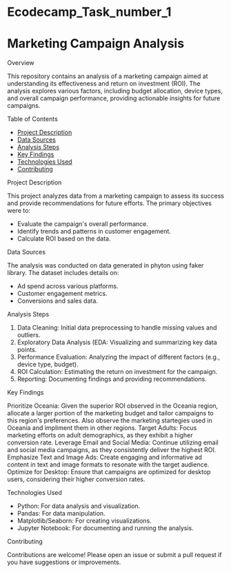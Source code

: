 # Ecodecamp_Task_number_1
 




# Marketing Campaign Analysis

 Overview

This repository contains an analysis of a marketing campaign aimed at understanding its effectiveness and return on investment (ROI). The analysis explores various factors, including budget allocation, device types, and overall campaign performance, providing actionable insights for future campaigns.

Table of Contents
- [Project Description](#project-description)
- [Data Sources](#data-sources)
- [Analysis Steps](#analysis-steps)
- [Key Findings](#key-findings)
- [Technologies Used](#technologies-used)
- [Contributing](#contributing)
  

Project Description

This project analyzes data from a marketing campaign to assess its success and provide recommendations for future efforts. The primary objectives were to:
- Evaluate the campaign's overall performance.
- Identify trends and patterns in customer engagement.
- Calculate ROI based on the data.

Data Sources

The analysis was conducted on data generated in phyton using faker library. The dataset includes details on:
- Ad spend across various platforms.
- Customer engagement metrics.
- Conversions and sales data.

Analysis Steps

1. Data Cleaning: Initial data preprocessing to handle missing values and outliers.
2. Exploratory Data Analysis (EDA: Visualizing and summarizing key data points.
3. Performance Evaluation: Analyzing the impact of different factors (e.g., device type, budget).
4. ROI Calculation: Estimating the return on investment for the campaign.
5. Reporting: Documenting findings and providing recommendations.

Key Findings

Prioritize Oceania: Given the superior ROI observed in the Oceania region, allocate a larger portion of the marketing budget and tailor campaigns to this region's preferences. Also observe the marketing startegies used in Oceania and impliment them in other regions.
Target Adults: Focus marketing efforts on adult demographics, as they exhibit a higher conversion rate.
Leverage Email and Social Media: Continue utilizing email and social media campaigns, as they consistently deliver the highest ROI.
Emphasize Text and Image Ads: Create engaging and informative ad content in text and image formats to resonate with the target audience.
Optimize for Desktop: Ensure that campaigns are optimized for desktop users, considering their higher conversion rates.

 Technologies Used

- Python: For data analysis and visualization.
- Pandas: For data manipulation.
- Matplotlib/Seaborn: For creating visualizations.
- Jupyter Notebook: For documenting and running the analysis.

Contributing

Contributions are welcome! Please open an issue or submit a pull request if you have suggestions or improvements.

